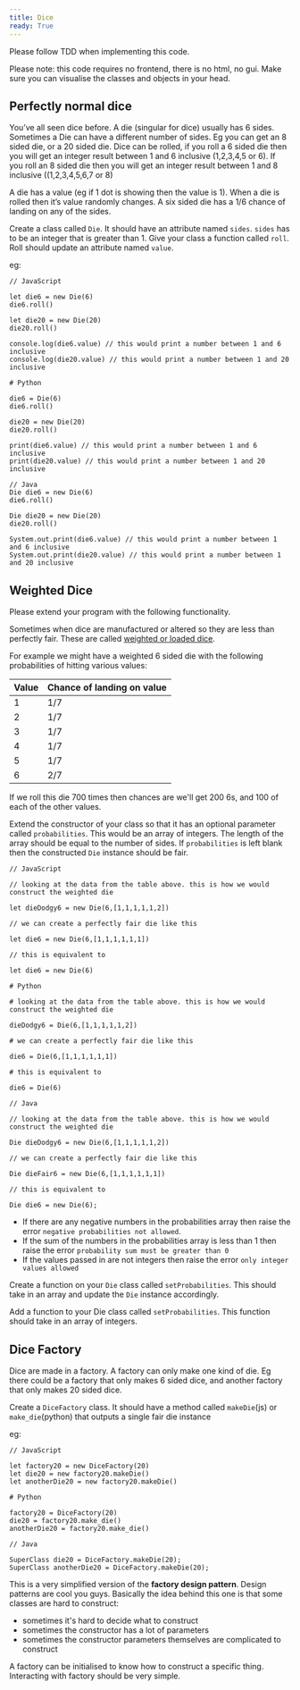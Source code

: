 ```yaml
---
title: Dice
ready: True
---
```


Please follow TDD when implementing this code.

Please note: this code requires no frontend, there is no html, no gui. Make sure you can visualise the classes and objects in your head.

## Perfectly normal dice

You’ve all seen dice before. A die (singular for dice) usually has 6 sides. Sometimes a Die can have a different number of sides. Eg you can get an 8 sided die, or a 20 sided die. Dice can be rolled, if you roll a 6 sided die then you will get an integer result between 1 and 6 inclusive (1,2,3,4,5 or 6). If you roll an 8 sided die then you will get an integer result between 1 and 8 inclusive ((1,2,3,4,5,6,7 or 8)

A die has a value (eg if 1 dot is showing then the value is 1). When a die is rolled then it’s value randomly changes. A six sided die has a 1/6 chance of landing on any of the sides.

Create a class called `Die`. It should have an attribute named `sides`. `sides` has to be an integer that is greater than 1. Give your class a function called `roll`. Roll should update an attribute named `value`.

eg:

```
// JavaScript

let die6 = new Die(6)
die6.roll()

let die20 = new Die(20)
die20.roll()

console.log(die6.value) // this would print a number between 1 and 6 inclusive
console.log(die20.value) // this would print a number between 1 and 20 inclusive
```

```
# Python

die6 = Die(6)
die6.roll()

die20 = new Die(20)
die20.roll()

print(die6.value) // this would print a number between 1 and 6 inclusive
print(die20.value) // this would print a number between 1 and 20 inclusive
```

```
// Java
Die die6 = new Die(6)
die6.roll()

Die die20 = new Die(20)
die20.roll()

System.out.print(die6.value) // this would print a number between 1 and 6 inclusive
System.out.print(die20.value) // this would print a number between 1 and 20 inclusive
```

## Weighted Dice

Please extend your program with the following functionality.

Sometimes when dice are manufactured or altered so they are less than perfectly fair. These are called [weighted or loaded dice](https://www.wikihow.com/Load-Dice).

For example we might have a weighted 6 sided die with the following probabilities of hitting various values:

| Value | Chance of landing on value |
| ----- | -------------------------- |
| 1     | 1/7                        |
| 2     | 1/7                        |
| 3     | 1/7                        |
| 4     | 1/7                        |
| 5     | 1/7                        |
| 6     | 2/7                        |

If we roll this die 700 times then chances are we'll get 200 6s, and 100 of each of the other values.

Extend the constructor of your class so that it has an optional parameter called `probabilities`. This would be an array of integers. The length of the array should be equal to the number of sides. If `probabilities` is left blank then the constructed `Die` instance should be fair.

```
// JavaScript

// looking at the data from the table above. this is how we would construct the weighted die

let dieDodgy6 = new Die(6,[1,1,1,1,1,2])

// we can create a perfectly fair die like this

let die6 = new Die(6,[1,1,1,1,1,1])

// this is equivalent to

let die6 = new Die(6)
```

```
# Python

# looking at the data from the table above. this is how we would construct the weighted die

dieDodgy6 = Die(6,[1,1,1,1,1,2])

# we can create a perfectly fair die like this

die6 = Die(6,[1,1,1,1,1,1])

# this is equivalent to

die6 = Die(6)
```

```
// Java

// looking at the data from the table above. this is how we would construct the weighted die

Die dieDodgy6 = new Die(6,[1,1,1,1,1,2])

// we can create a perfectly fair die like this

Die dieFair6 = new Die(6,[1,1,1,1,1,1])

// this is equivalent to

Die die6 = new Die(6);

```

- If there are any negative numbers in the probabilities array then raise the error `negative probabilities not allowed`.
- If the sum of the numbers in the probabilities array is less than 1 then raise the error `probability sum must be greater than 0`
- If the values passed in are not integers then raise the error `only integer values allowed`

Create a function on your `Die` class called `setProbabilities`. This should take in an array and update the `Die` instance accordingly.

Add a function to your Die class called `setProbabilities`. This function should take in an array of integers.

## Dice Factory

Dice are made in a factory. A factory can only make one kind of die. Eg there could be a factory that only makes 6 sided dice, and another factory that only makes 20 sided dice.

Create a `DiceFactory` class. It should have a method called `makeDie`(js) or `make_die`(python) that outputs a single fair die instance

eg:

```
// JavaScript

let factory20 = new DiceFactory(20)
let die20 = new factory20.makeDie()
let anotherDie20 = new factory20.makeDie()
```

```
# Python

factory20 = DiceFactory(20)
die20 = factory20.make_die()
anotherDie20 = factory20.make_die()
```

```
// Java

SuperClass die20 = DiceFactory.makeDie(20);
SuperClass anotherDie20 = DiceFactory.makeDie(20);
```

This is a very simplified version of the **factory design pattern**. Design patterns are cool you guys. Basically the idea behind this one is that some classes are hard to construct:

- sometimes it's hard to decide what to construct
- sometimes the constructor has a lot of parameters
- sometimes the constructor parameters themselves are complicated to construct

A factory can be initialised to know how to construct a specific thing. Interacting with factory should be very simple.
